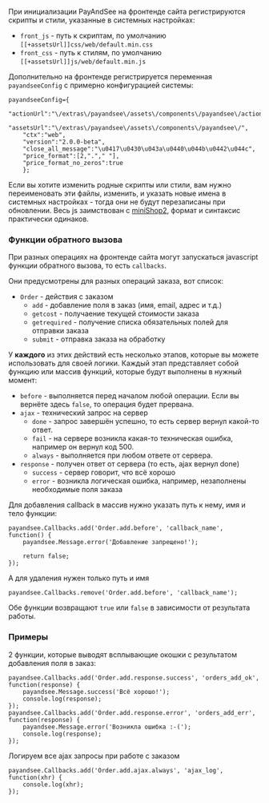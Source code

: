 При инициализации PayAndSee на фронтенде сайта регистрируются скрипты и стили, указанные в системных настройках:
* `front_js` - путь к скриптам, по умолчанию `[[+assetsUrl]]css/web/default.min.css`
* `front_css` - путь к стилям, по умолчанию `[[+assetsUrl]]js/web/default.min.js`


Дополнительно на фронтенде регистрируется переменная `payandseeConfig` с примерно конфигурацией системы:
```
payandseeConfig={
    "actionUrl":"\/extras\/payandsee\/assets\/components\/payandsee\/action.php",
    "assetsUrl":"\/extras\/payandsee\/assets\/components\/payandsee\/",
    "ctx":"web",
    "version":"2.0.0-beta",
    "close_all_message":"\u0417\u0430\u043a\u0440\u044b\u0442\u044c",
    "price_format":[2,"."," "],
    "price_format_no_zeros":true
    };
```

Если вы хотите изменить родные скрипты или стили, вам нужно переименовать эти файлы, изменить, и указать новые имена в системных настройках - тогда они не будут перезаписаны при обновлении.
Весь js заимствован с [miniShop2][01020302], формат и синтаксис практически одинаков.

### Функции обратного вызова
При разных операциях на фронтенде сайта могут запускаться javascript функции обратного вызова, то есть `callbacks`.
            
Они предусмотрены для разных операций заказа, вот список:

* `Order` - действия с заказом
    * `add` - добавление поля в заказ (имя, email, адрес и т.д.)
    * `getcost` - получаение текущей стоимости заказа
    * `getrequired` - получение списка обязательных полей для отправки заказа
    * `submit` - отправка заказа на обработку

У **каждого** из этих действий есть несколько этапов, которые вы можете использовать для своей логики.
Каждый этап представляет собой функцию или массив функций, которые будут выполнены в нужный момент:
* `before` - выполняется перед началом любой операции. Если вы вернёте здесь `false`, то операция будет прервана.
* `ajax` - технический запрос на сервер
    * `done` - запрос завершён успешно, то есть сервер вернул какой-то ответ.
    * `fail` - на сервере возникла какая-то техническая ошибка, например он вернул код 500.
    * `always` - выполняется при любом ответе от сервера.
* `response` - получен ответ от сервера (то есть, ajax вернул done)
    * `success` - сервер говорит, что всё хорошо
    * `error` - возникла логическая ошибка, например, незаполнены необходимые поля заказа


Для добавления callback в массив нужно указать путь к нему, имя и тело функции:
```
payandsee.Callbacks.add('Order.add.before', 'callback_name', function() {
    payandsee.Message.error('Добавление запрещено!');

    return false;
});
```

А для удаления нужен только путь и имя
```
payandsee.Callbacks.remove('Order.add.before', 'callback_name');
```

Обе функции возвращают `true` или `false` в зависимости от результата работы.

### Примеры
2 функции, которые выводят всплывающие окошки с результатом добавления поля в заказ:
```
payandsee.Callbacks.add('Order.add.response.success', 'orders_add_ok', function(response) {
    payandsee.Message.success('Всё хорошо!');
    console.log(response);
});
payandsee.Callbacks.add('Order.add.response.error', 'orders_add_err', function(response) {
    payandsee.Message.error('Возникла ошибка :-(');
    console.log(response);
});
```

Логируем все ajax запросы при работе с заказом

```
payandsee.Callbacks.add('Order.add.ajax.always', 'ajax_log', function(xhr) {
    console.log(xhr);
});
```


[0104]: /ru/01_Компоненты/01_pdoTools/04_Общие_параметры.md
[0101]: /ru/01_Компоненты/01_pdoTools/
[010103]: /ru/01_Компоненты/01_pdoTools/03_Парсер.md
[010101]: /ru/01_Компоненты/01_pdoTools/01_Сниппеты/01_pdoResources.md
[01020205]: /ru/01_Компоненты/02_miniShop2/02_Сниппеты/05_msGetOrder.md
[01020104]: /ru/01_Компоненты/02_miniShop2/01_Интерфейс/04_Настройки.md
[01020302]: /ru/01_Компоненты/02_miniShop2/03_Разработка/02_Скрипты_и_стили.md
[001]: https://github.com/fenom-template/fenom/blob/master/docs/ru/tags/extends.md